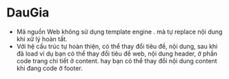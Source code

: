 # DauGia

* Mã nguồn Web không sử dụng template engine . mà tự replace nội dung khi xữ lý hoàn tất.
* Với hệ cấu trúc tự hoàn thiện, có thể thay đổi tiêu đề, nội dung, sau khi đã load ví dụ bạn có thể thay đổi tiêu đề web, nội dung header, ở phần code trang chi tiết ở content. hay bạn có thể thay đổi nội dung content khi đang code ở footer.